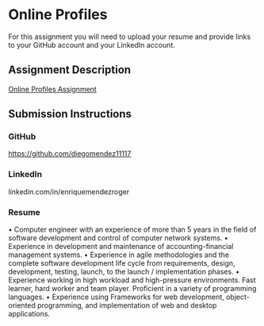 # Online Profiles
For this assignment you will need to upload your resume and provide links to your GitHub account and your LinkedIn account.

## Assignment Description
[Online Profiles Assignment](https://education.launchcode.org/liftoff/modules/assignments/online-profiles)

## Submission Instructions
 
### GitHub
https://github.com/diegomendez11117

### LinkedIn
linkedin.com/in/enriquemendezroger

### Resume
•	Computer engineer with an experience of more than 5 years in the field of software development and control of computer network systems. 
•	Experience in development and maintenance of accounting-financial management systems. 
•	Experience in agile methodologies and the complete software development life cycle from requirements, design, development, testing, launch, to the launch / implementation phases. 
•	Experience working in high workload and high-pressure environments. Fast learner, hard worker and team player. Proficient in a variety of programming languages. 
•	Experience using Frameworks for web development, object-oriented programming, and implementation of web and desktop applications.

